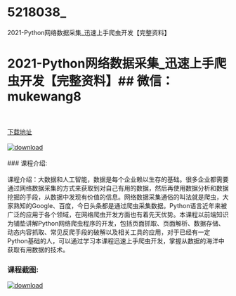 # 5218038_
2021-Python网络数据采集_迅速上手爬虫开发【完整资料】
# 2021-Python网络数据采集_迅速上手爬虫开发【完整资料】## 微信：mukewang8
<br/></br>[下载地址](http://www.36tz.cn/article/5218038 "下载地址")
<br/></br>[![download](http://36tz.cn/muke_img/2021_01_1-125.png "下载地址")](http://www.36tz.cn/article/5218038 "下载地址")
<br/></br>### 课程介绍:<br/></br>课程介绍：大数据和人工智能，数据是每个企业赖以生存的基础。很多企业都需要通过网络数据采集的方式来获取到对自己有用的数据，然后再使用数据分析和数据挖掘的手段，从数据中发现有价值的信息。网络数据采集通俗的叫法就是爬虫，大家熟知的Google、百度，今日头条都是通过爬虫采集数据。Python语言近年来被广泛的应用于各个领域，在网络爬虫开发方面也有着先天优势。本课程以前端知识为铺垫讲解Python网络爬虫程序的开发，包括页面抓取、页面解析、数据存储、动态内容抓取、常见反爬手段的破解以及相关工具的应用，对于已经有一定Python基础的人，可以通过学习本课程迅速上手爬虫开发，掌握从数据的海洋中获取有用数据的技术。

### 课程截图:
[![download](http://36tz.cn/muke_img/2021_01_2-143.png "下载地址")](http://www.36tz.cn/article/5218038 "下载地址")

